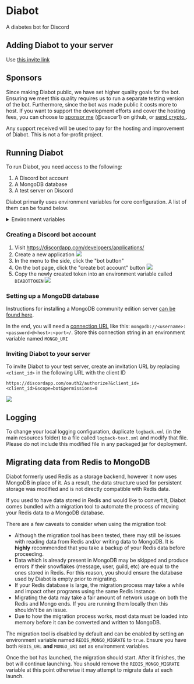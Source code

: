 # Diabot

A diabetes bot for Discord

## Adding Diabot to your server
Use [this invite link](https://discordapp.com/oauth2/authorize?client_id=260721031038238720&scope=bot&permissions=403008576&guild_id=0)

## Sponsors
Since making Diabot public, we have set higher quality goals for the bot. Ensuring we meet this quality requires us to run a separate testing version of the bot. Furthermore, since the bot was made public it costs more to host.
If you want to support the development efforts and cover the hosting fees, you can choose to [sponsor me](https://github.com/sponsors/cascer1) (@cascer1) on github, or [send crypto.](https://reddit-diabetes.github.io/diabot/crypto).

Any support received will be used to pay for the hosting and improvement of Diabot. This is not a for-profit project.

## Running Diabot
To run Diabot, you need access to the following: 
1. A Discord bot account
2. A MongoDB database
3. A test server on Discord

Diabot primarily uses environment variables for core configuration. A list of them can be found below.

<details>
  <summary>Environment variables</summary>
  
  | Environment variable            | Default        | Required | Description                                                                                                                                                                  |
  |---------------------------------|----------------|----------|------------------------------------------------------------------------------------------------------------------------------------------------------------------------------|
  | DIABOTTOKEN                     | N/A            | Yes      | Discord bot token.                                                                                                                                                           |
  | MONGO_URI                       | N/A            | Yes      | [MongoDB connection string](https://docs.mongodb.com/manual/reference/connection-string/).                                                                                   |
  | MONGO_DATABASE                  | diabot         | No       | The MongoDB database name used by Diabot.                                                                                                                                    |
  | MONGO_CONNECTIONS               | 30             | No       | The maximum amount of connections that can be opened by the connection pool.                                                                                                 |
  | MONGO_CHANNELS_COLLECTION       | channels       | No       | The MongoDB collection name for channel attribute storage.                                                                                                                   |
  | MONGO_NAME_RULES_COLLECTION     | name-rules     | No       | The MongoDB collection name for guild username rules.                                                                                                                        |
  | MONGO_NIGHTSCOUT_COLLECTION     | nightscout     | No       | The MongoDB collection name for nightscout data.                                                                                                                             |
  | MONGO_PROJECTS_COLLECTION       | projects       | No       | The MongoDB collection name for project/information storage.                                                                                                                 |
  | MONGO_QUOTE_INDEX_COLLECTION    | quote-index    | No       | The MongoDB collection name for guilds' quote indexes.                                                                                                                       |
  | MONGO_QUOTES_COLLECTION         | quotes         | No       | The MongoDB collection name for quotes.                                                                                                                                      |
  | MONGO_REWARDS_COLLECTION        | rewards        | No       | The MongoDB collection name for guild reward storage.                                                                                                                        |
  | MONGO_REWARDS_OPTOUT_COLLECTION | rewards-optout | No       | The MongoDB collection name for users who have opted-out of a guild's rewards.                                                                                               |
  | REDIS_MONGO_MIGRATE             | N/A            | No       | Controls whether the Redis migration system is enabled. If this is enabled (set to `true`), you must also set `REDIS_URL` to a Redis server.                                 |
  | QUOTE_ENABLE_GUILDS             | N/A            | No       | Comma-separated list of Discord guild IDs which is used to grant permission to the quote system on guilds. By default, all guilds are forbidden from using the quote system. |
  | QUOTE_MAX                       | 5000           | No       | Sets the maximum amount of quotes each guild can store.                                                                                                                      |
  | HOME_GUILD_ID                   | N/A            | No       | Grants a guild, provided by its ID, permission to run certain commands (`info set`, `info delete`, `na delete`, `na set`).                                                   |
  | HOME_GUILD_MESSAGE              | N/A            | No       | If users attempt to run the above commands, this message will be sent in response.                                                                                           |
  | DIABOT_DEBUG                    | N/A            | No       | If this is set, the bot's command prefix will be changed to `dl` from `diabot`. This is to help with running a test instance alongside the main Diabot.                      |
  | superusers                      | N/A            | No       | Comma-separated list of Discord user IDs which are permitted to use `diabot shutdown`.                                                                                       |
  | nutritionixappid                | N/A            | No       | Sets the Nutritionix app ID for `diabot nutrition`.                                                                                                                          |
  | nutritionixsecret               | N/A            | No       | Sets the Nutritionix secret for `diabot nutrition`.                                                                                                                          |
</details>

### Creating a Discord bot account
1. Visit https://discordapp.com/developers/applications/
2. Create a new application ![](/docs/create_application.png)
3. In the menu to the side, click the "bot button"
4. On the bot page, click the "create bot account" button ![](/docs/build_a_bot.png)
5. Copy the newly created token into an environment variable called `DIABOTTOKEN` ![](/docs/copy_token.png)

### Setting up a MongoDB database
Instructions for installing a MongoDB community edition server [can be found here](https://docs.mongodb.com/manual/administration/install-community/).

In the end, you will need a [connection URL](https://docs.mongodb.com/manual/reference/connection-string/#connections-standard-connection-string-format) like this: `mongodb://<username>:<password>@<host>:<port>/`. Store this connection string in an environment variable named `MONGO_URI`

### Inviting Diabot to your server
To invite Diabot to your test server, create an invitation URL by replacing `<client_id>` in the following URL with the client ID 

`https://discordapp.com/oauth2/authorize?&client_id=<client_id>&scope=bot&permissions=0`

![](/docs/copy_id.png)

## Logging

To change your local logging configuration, duplicate `logback.xml` (in the main resources folder) to a file called `logback-text.xml` and modify that file. 
Please do not include this modified file in any packaged jar for deployment.

## Migrating data from Redis to MongoDB
Diabot formerly used Redis as a storage backend, however it now uses MongoDB in place of it.
As a result, the data structure used for persistent storage was modified and is not directly compatible with Redis data.

If you used to have data stored in Redis and would like to convert it, Diabot comes bundled with a migration tool to automate the process of moving your Redis data to a MongoDB database.

There are a few caveats to consider when using the migration tool:
- Although the migration tool has been tested, there may still be issues with reading data from Redis and/or writing data to MongoDB. It is **highly** recommended that you take a backup of your Redis data before proceeding. 
- Data which is already present in MongoDB may be skipped and produce errors if their snowflakes (message, user, guild, etc) are equal to the ones stored in Redis. For this reason, you should ensure the database used by Diabot is empty prior to migrating.
- If your Redis database is large, the migration process may take a while and impact other programs using the same Redis instance.
- Migrating the data may take a fair amount of network usage on both the Redis and Mongo ends. If you are running them locally then this shouldn't be an issue.
- Due to how the migration process works, most data must be loaded into memory before it can be converted and written to MongoDB.

The migration tool is disabled by default and can be enabled by setting an environment variable named `REDIS_MONGO_MIGRATE` to `true`. Ensure you have both `REDIS_URL` **and** `MONGO_URI` set as environment variables. 

Once the bot has launched, the migration should start. After it finishes, the bot will continue launching. You should remove the `REDIS_MONGO_MIGRATE` variable at this point otherwise it may attempt to migrate data at each launch.
